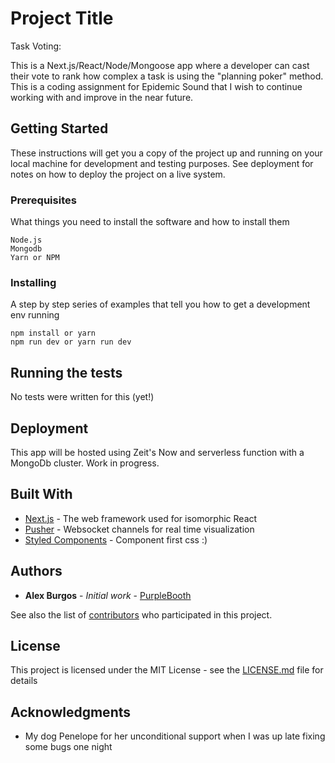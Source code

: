 # Project Title

Task Voting:

This is a Next.js/React/Node/Mongoose app where a developer can cast their vote to rank how complex a task is using the "planning poker" method. This is a coding assignment for Epidemic Sound that I wish to continue working with and improve in the near future.

## Getting Started

These instructions will get you a copy of the project up and running on your local machine for development and testing purposes. See deployment for notes on how to deploy the project on a live system.

### Prerequisites

What things you need to install the software and how to install them

```
Node.js
Mongodb
Yarn or NPM
```

### Installing

A step by step series of examples that tell you how to get a development env running

```
npm install or yarn
npm run dev or yarn run dev
```

## Running the tests

No tests were written for this (yet!)


## Deployment

This app will be hosted using Zeit's Now and serverless function with a MongoDb cluster. Work in progress.

## Built With

* [Next.js](http://nextjs.org) - The web framework used for isomorphic React
* [Pusher](https://pusher.com//) - Websocket channels for real time visualization
* [Styled Components](https://styled-components.com) - Component first css :) 

## Authors

* **Alex Burgos** - *Initial work* - [PurpleBooth](https://github.com/alexburgos)

See also the list of [contributors](https://github.com/your/project/contributors) who participated in this project.

## License

This project is licensed under the MIT License - see the [LICENSE.md](LICENSE.md) file for details

## Acknowledgments

* My dog Penelope for her unconditional support when I was up late fixing some bugs one night
